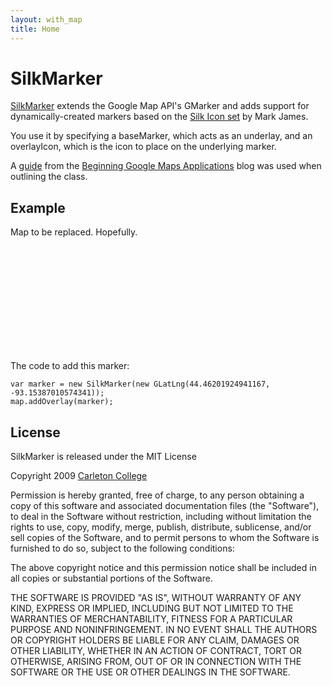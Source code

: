 ```yaml
---
layout: with_map
title: Home
---
```


SilkMarker
==========

[SilkMarker][silkmarker] extends the Google Map API's GMarker and adds support
for dynamically-created markers based on the [Silk Icon set][silk] by Mark
James.

You use it by specifying a baseMarker, which acts as an underlay, and an
overlayIcon, which is the icon to place on the underlying marker.

A [guide][marker_guide] from the [Beginning Google Maps Applications][bgma] blog
was used when outlining the class.

Example
-------

<div id="map" style="width: 300px; height: 200px;">Map to be replaced. Hopefully.</div>

The code to add this marker:

	var marker = new SilkMarker(new GLatLng(44.46201924941167, -93.15387010574341));
	map.addOverlay(marker);


License
-------

SilkMarker is released under the MIT License

Copyright 2009 [Carleton College][carleton]

Permission is hereby granted, free of charge, to any person obtaining a copy
of this software and associated documentation files (the "Software"), to deal
in the Software without restriction, including without limitation the rights
to use, copy, modify, merge, publish, distribute, sublicense, and/or sell
copies of the Software, and to permit persons to whom the Software is
furnished to do so, subject to the following conditions:

The above copyright notice and this permission notice shall be included in
all copies or substantial portions of the Software.

THE SOFTWARE IS PROVIDED "AS IS", WITHOUT WARRANTY OF ANY KIND, EXPRESS OR
IMPLIED, INCLUDING BUT NOT LIMITED TO THE WARRANTIES OF MERCHANTABILITY,
FITNESS FOR A PARTICULAR PURPOSE AND NONINFRINGEMENT. IN NO EVENT SHALL THE
AUTHORS OR COPYRIGHT HOLDERS BE LIABLE FOR ANY CLAIM, DAMAGES OR OTHER
LIABILITY, WHETHER IN AN ACTION OF CONTRACT, TORT OR OTHERWISE, ARISING FROM,
OUT OF OR IN CONNECTION WITH THE SOFTWARE OR THE USE OR OTHER DEALINGS IN
THE SOFTWARE.

[silkmarker]: http://bcochran.github.com/silkmarker/
[carleton]: http://apps.carleton.edu/opensource/
[silk]: http://www.famfamfam.com/lab/icons/silk/
[marker_guide]: http://googlemapsbook.com/2007/03/06/clickable-labeledmarker/
[bgma]: http://googlemapsbook.com